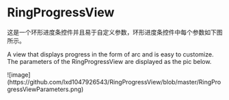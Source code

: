 # RingProgressView
<span style="font-family:Microsoft YaHei;">这是一个环形进度条控件并且易于自定义参数，环形进度条控件中每个参数如下图所示。</span><br />

<p>
	A view that displays progress in the form of arc and is easy to customize. The parameters of the RingProgressView are displayed as the pic below.
	<br />
</p>
<p>
![image](https://github.com/lxd1047926543/RingProgressView/blob/master/RingProgressViewParameters.png)
</p>
